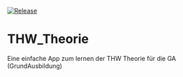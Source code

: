 [![Release](https://img.shields.io/github/v/release/wolfwarrior666/THW_Theorie?include_prereleases&style=plastic)]( https://github.com/wolfwarrior666/THUMoodleWrapper/releases)

# THW_Theorie
Eine einfache App zum lernen der THW Theorie für die GA (GrundAusbildung)
